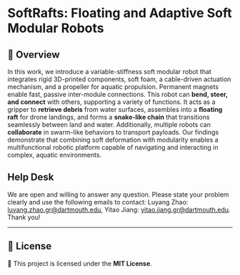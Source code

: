 # **SoftRafts: Floating and Adaptive Soft Modular Robots**

## 🚀 Overview  
In this work, we introduce a variable-stiffness soft modular robot that integrates rigid 3D-printed components, soft foam, a cable-driven actuation mechanism, and a propeller for aquatic propulsion. Permanent magnets enable fast, passive inter-module connections. This robot can **bend, steer, and connect** with others, supporting a variety of functions. It acts as a gripper to **retrieve debris** from water surfaces, assembles into a **floating raft** for drone landings, and forms a **snake-like chain** that transitions seamlessly between land and water. Additionally, multiple robots can **collaborate** in swarm-like behaviors to transport payloads. Our findings demonstrate that combining soft deformation with modularity enables a multifunctional robotic platform capable of navigating and interacting in complex, aquatic environments.


## Help Desk

We are open and willing to answer any question. Please state your problem clearly and use the following emails to contact: Luyang Zhao: <luyang.zhao.gr@dartmouth.edu>, Yitao Jiang: <yitao.jiang.gr@dartmouth.edu>. Thank you!

---

## 📝 License  
📜 This project is licensed under the **MIT License**. 